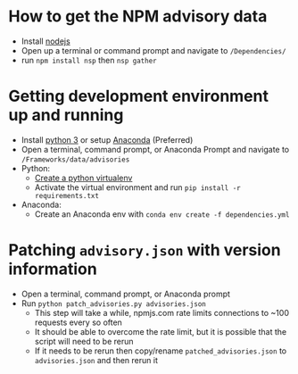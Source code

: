 # How to get the NPM advisory data
 - Install [nodejs](https://nodejs.org/en/download/)
 - Open up a terminal or command prompt and navigate to `/Dependencies/`
 - run `npm install nsp` then `nsp gather`

# Getting development environment up and running
- Install [python 3](https://www.python.org/downloads/) or setup [Anaconda](https://www.anaconda.com/download/) (Preferred)
- Open a terminal, command prompt, or Anaconda Prompt and navigate to `/Frameworks/data/advisories`
- Python:
  - [Create a python virtualenv](https://packaging.python.org/guides/installing-using-pip-and-virtualenv/)
  - Activate the virtual environment and run `pip install -r requirements.txt`
- Anaconda:
  - Create an Anaconda env with `conda env create -f dependencies.yml`

# Patching ```advisory.json``` with version information
- Open a terminal, command prompt, or Anaconda prompt
- Run `python patch_advisories.py advisories.json`
  - This step will take a while, npmjs.com rate limits connections to ~100 requests every so often
  - It should be able to overcome the rate limit, but it is possible that the script will need to be rerun
  - If it needs to be rerun then copy/rename `patched_advisories.json` to `advisories.json` and then rerun it
